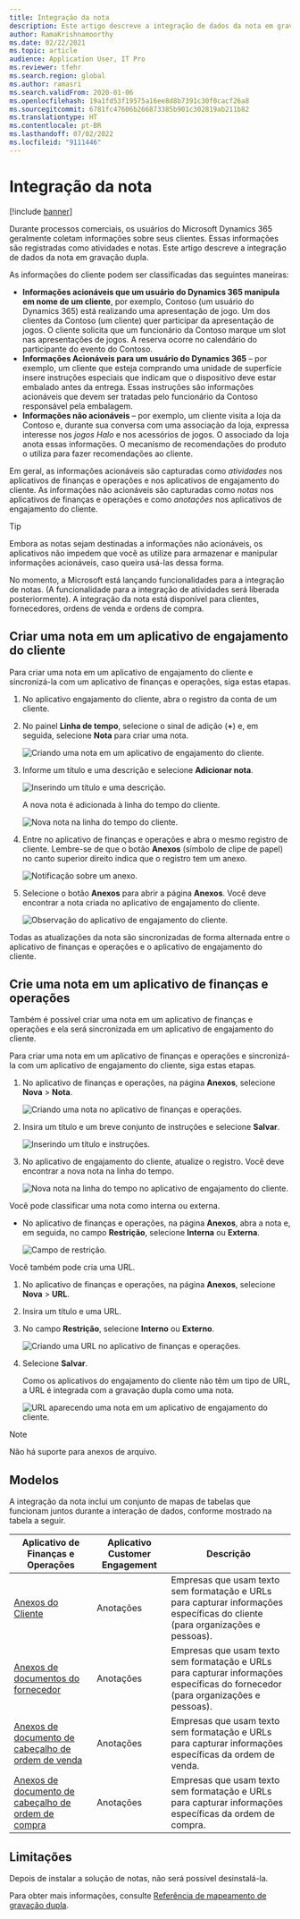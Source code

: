 ```yaml
---
title: Integração da nota
description: Este artigo descreve a integração de dados da nota em gravação dupla.
author: RamaKrishnamoorthy
ms.date: 02/22/2021
ms.topic: article
audience: Application User, IT Pro
ms.reviewer: tfehr
ms.search.region: global
ms.author: ramasri
ms.search.validFrom: 2020-01-06
ms.openlocfilehash: 19a1fd53f19575a16ee8d8b7391c30f0cacf26a8
ms.sourcegitcommit: 6781fc47606b266873385b901c302819ab211b82
ms.translationtype: HT
ms.contentlocale: pt-BR
ms.lasthandoff: 07/02/2022
ms.locfileid: "9111446"
---
```

# <a name="note-integration"></a>Integração da nota

[!include [banner](../../includes/banner.md)]



Durante processos comerciais, os usuários do Microsoft Dynamics 365 geralmente coletam informações sobre seus clientes. Essas informações são registradas como atividades e notas. Este artigo descreve a integração de dados da nota em gravação dupla.

As informações do cliente podem ser classificadas das seguintes maneiras:

+ **Informações acionáveis que um usuário do Dynamics 365 manipula em nome de um cliente**, por exemplo, Contoso (um usuário do Dynamics 365) está realizando uma apresentação de jogo. Um dos clientes da Contoso (um cliente) quer participar da apresentação de jogos. O cliente solicita que um funcionário da Contoso marque um slot nas apresentações de jogos. A reserva ocorre no calendário do participante do evento do Contoso.
+ **Informações Acionáveis para um usuário do Dynamics 365** – por exemplo, um cliente que esteja comprando uma unidade de superfície insere instruções especiais que indicam que o dispositivo deve estar embalado antes da entrega. Essas instruções são informações acionáveis que devem ser tratadas pelo funcionário da Contoso responsável pela embalagem.
+ **Informações não acionáveis** – por exemplo, um cliente visita a loja da Contoso e, durante sua conversa com uma associação da loja, expressa interesse nos *jogos Halo* e nos acessórios de jogos. O associado da loja anota essas informações. O mecanismo de recomendações do produto o utiliza para fazer recomendações ao cliente.

Em geral, as informações acionáveis são capturadas como *atividades* nos aplicativos de finanças e operações e nos aplicativos de engajamento do cliente. As informações não acionáveis são capturadas como *notas* nos aplicativos de finanças e operações e como *anotações* nos aplicativos de engajamento do cliente.

> [!TIP]
> Embora as notas sejam destinadas a informações não acionáveis, os aplicativos não impedem que você as utilize para armazenar e manipular informações acionáveis, caso queira usá-las dessa forma.

No momento, a Microsoft está lançando funcionalidades para a integração de notas. (A funcionalidade para a integração de atividades será liberada posteriormente). A integração da nota está disponível para clientes, fornecedores, ordens de venda e ordens de compra.

## <a name="create-a-note-in-a-customer-engagement-app"></a>Criar uma nota em um aplicativo de engajamento do cliente

Para criar uma nota em um aplicativo de engajamento do cliente e sincronizá-la com um aplicativo de finanças e operações, siga estas etapas.

1. No aplicativo engajamento do cliente, abra o registro da conta de um cliente.
2. No painel **Linha de tempo**, selecione o sinal de adição (**+**) e, em seguida, selecione **Nota** para criar uma nota.

    ![Criando uma nota em um aplicativo de engajamento do cliente.](media/notes-ce-1.png)

3. Informe um título e uma descrição e selecione **Adicionar nota**.

    ![Inserindo um título e uma descrição.](media/notes-ce-2.png)

    A nova nota é adicionada à linha do tempo do cliente.

    ![Nova nota na linha do tempo do cliente.](media/notes-ce-3.png)

4. Entre no aplicativo de finanças e operações e abra o mesmo registro de cliente. Lembre-se de que o botão **Anexos** (símbolo de clipe de papel) no canto superior direito indica que o registro tem um anexo.

    ![Notificação sobre um anexo.](media/notes-ce-4.png)

5. Selecione o botão **Anexos** para abrir a página **Anexos**. Você deve encontrar a nota criada no aplicativo de engajamento do cliente.

    ![Observação do aplicativo de engajamento do cliente.](media/notes-ce-5.png)

Todas as atualizações da nota são sincronizadas de forma alternada entre o aplicativo de finanças e operações e o aplicativo de engajamento do cliente.

## <a name="create-a-note-in-a-finance-and-operations-app"></a>Crie uma nota em um aplicativo de finanças e operações

Também é possível criar uma nota em um aplicativo de finanças e operações e ela será sincronizada em um aplicativo de engajamento do cliente.

Para criar uma nota em um aplicativo de finanças e operações e sincronizá-la com um aplicativo de engajamento do cliente, siga estas etapas.

1. No aplicativo de finanças e operações, na página **Anexos**, selecione **Nova** \> **Nota**.

    ![Criando uma nota no aplicativo de finanças e operações.](media/notes-fo-1.png)

2. Insira um título e um breve conjunto de instruções e selecione **Salvar**.

    ![Inserindo um título e instruções.](media/notes-fo-2.png)

3. No aplicativo de engajamento do cliente, atualize o registro. Você deve encontrar a nova nota na linha do tempo.

    ![Nova nota na linha do tempo no aplicativo de engajamento do cliente.](media/notes-fo-3.png)

Você pode classificar uma nota como interna ou externa.

- No aplicativo de finanças e operações, na página **Anexos**, abra a nota e, em seguida, no campo **Restrição**, selecione **Interna** ou **Externa**.

    ![Campo de restrição.](media/notes-fo-4.png)

Você também pode cria uma URL.

1. No aplicativo de finanças e operações, na página **Anexos**, selecione **Nova** \> **URL**.
2. Insira um título e uma URL.
3. No campo **Restrição**, selecione **Interno** ou **Externo**.

    ![Criando uma URL no aplicativo de finanças e operações.](media/notes-fo-5.png)

4. Selecione **Salvar**.

    Como os aplicativos do engajamento do cliente não têm um tipo de URL, a URL é integrada com a gravação dupla como uma nota.

    ![URL aparecendo uma nota em um aplicativo de engajamento do cliente.](media/notes-ce-6.png)

> [!NOTE]
> Não há suporte para anexos de arquivo.

## <a name="templates"></a>Modelos

A integração da nota inclui um conjunto de mapas de tabelas que funcionam juntos durante a interação de dados, conforme mostrado na tabela a seguir.

| Aplicativo de Finanças e Operações | Aplicativo Customer Engagement | Descrição |
|----------------------------|-------------------------|-------------|
| [Anexos do Cliente](mapping-reference.md#230) | Anotações | Empresas que usam texto sem formatação e URLs para capturar informações específicas do cliente (para organizações e pessoas). |
| [Anexos de documentos do fornecedor](mapping-reference.md#231) | Anotações | Empresas que usam texto sem formatação e URLs para capturar informações específicas do fornecedor (para organizações e pessoas). |
| [Anexos de documento de cabeçalho de ordem de venda](mapping-reference.md#229) | Anotações | Empresas que usam texto sem formatação e URLs para capturar informações específicas da ordem de venda. |
| [Anexos de documento de cabeçalho de ordem de compra](mapping-reference.md#232) | Anotações | Empresas que usam texto sem formatação e URLs para capturar informações específicas da ordem de compra. |

## <a name="limitations"></a>Limitações

Depois de instalar a solução de notas, não será possível desinstalá-la. 

Para obter mais informações, consulte [Referência de mapeamento de gravação dupla](mapping-reference.md).

